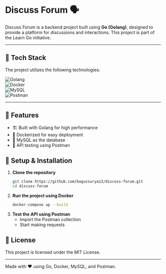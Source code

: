 # Discuss Forum 🗣️

Discuss Forum is a backend project built using **Go (Golang)**, designed to provide a platform for discussions and interactions. This project is part of the Learn Go initiative.

---

## 🚀 Tech Stack

The project utilizes the following technologies:

![Golang](https://avatars.githubusercontent.com/u/7894478?v=4)  
![Docker](https://www.docker.com/wp-content/uploads/2022/03/Moby-logo.png)  
![MySQL](https://upload.wikimedia.org/wikipedia/en/thumb/d/dd/MySQL_logo.svg/1200px-MySQL_logo.svg.png)  
![Postman](https://www.postman.com/_ar-assets/images/favicon-1-32x32.png)  

---

## 📌 Features

- 🏗 Built with Golang for high performance
- 🐳 Dockerized for easy deployment
- 💾 MySQL as the database
- 📡 API testing using Postman

## 🔧 Setup & Installation

1. **Clone the repository**
   ```sh
   git clone https://github.com/bagussurya12/discuss-forum.git
   cd discuss-forum
   ```
2. **Run the project using Docker**
   ```sh
   docker-compose up --build
   ```
3. **Test the API using Postman**
   - Import the Postman collection
   - Start making requests

## 📜 License

This project is licensed under the MIT License.

---

Made with ❤️ using Go, Docker, MySQL, and Postman.

